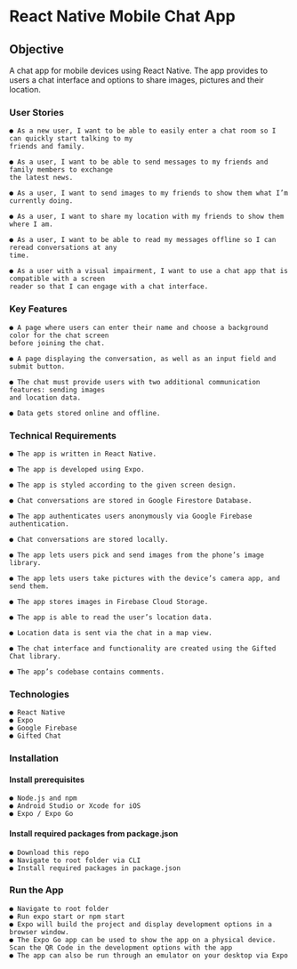 # React Native Mobile Chat App

## Objective

A chat app for mobile devices using React Native. The app provides to users a chat interface and options to share images, pictures and their location.

### User Stories

    ● As a new user, I want to be able to easily enter a chat room so I can quickly start talking to my
    friends and family.

    ● As a user, I want to be able to send messages to my friends and family members to exchange
    the latest news.

    ● As a user, I want to send images to my friends to show them what I’m currently doing.

    ● As a user, I want to share my location with my friends to show them where I am.

    ● As a user, I want to be able to read my messages offline so I can reread conversations at any
    time.

    ● As a user with a visual impairment, I want to use a chat app that is compatible with a screen
    reader so that I can engage with a chat interface.

### Key Features

    ● A page where users can enter their name and choose a background color for the chat screen
    before joining the chat.

    ● A page displaying the conversation, as well as an input field and submit button.

    ● The chat must provide users with two additional communication features: sending images
    and location data.

    ● Data gets stored online and offline.

### Technical Requirements

    ● The app is written in React Native.

    ● The app is developed using Expo.

    ● The app is styled according to the given screen design.

    ● Chat conversations are stored in Google Firestore Database.

    ● The app authenticates users anonymously via Google Firebase authentication.

    ● Chat conversations are stored locally.

    ● The app lets users pick and send images from the phone’s image library.

    ● The app lets users take pictures with the device’s camera app, and send them.

    ● The app stores images in Firebase Cloud Storage.

    ● The app is able to read the user’s location data.

    ● Location data is sent via the chat in a map view.

    ● The chat interface and functionality are created using the Gifted Chat library.

    ● The app’s codebase contains comments.

### Technologies

    ● React Native
    ● Expo
    ● Google Firebase
    ● Gifted Chat

### Installation

#### Install prerequisites

    ● Node.js and npm
    ● Android Studio or Xcode for iOS
    ● Expo / Expo Go

#### Install required packages from package.json

    ● Download this repo
    ● Navigate to root folder via CLI
    ● Install required packages in package.json

### Run the App

    ● Navigate to root folder
    ● Run expo start or npm start
    ● Expo will build the project and display development options in a browser window.
    ● The Expo Go app can be used to show the app on a physical device. Scan the QR Code in the development options with the app
    ● The app can also be run through an emulator on your desktop via Expo